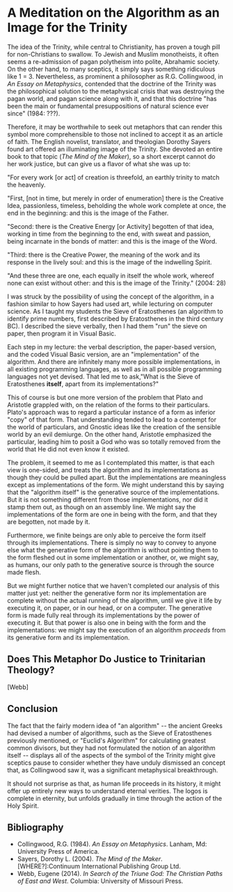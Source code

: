 # A Meditation on the Algorithm as an Image for the Trinity

The idea of the Trinity, while central to Christianity, has proven a tough
pill for non-Christians to swallow. To Jewish and Muslim monotheists, it often
seems a re-admission of pagan polytheism into polite, Abrahamic society.
On the other hand, to many sceptics, it simply says something ridiculous 
like 1 = 3. Nevertheless, as prominent a philosopher as R.G. Collingwood,
in *An Essay on Metaphysics*, contended that the doctrine of the Trinity was 
the philosophical solution to the metaphysical crisis that was destroying the
pagan world, and pagan science along with it, and that this doctrine "has been the main
or fundamental presuppositions of natural science ever since" (1984: ???).

Therefore, it may be worthwhile to seek out metaphors that can render this symbol
more comprehensible to those not inclined to accept it as an article of faith.
The English novelist, translator, and theologian Dorothy Sayers found art
offered an illuminating image of the Trinity. She devoted an entire book
to that topic (*The Mind of the Maker*), so a short excerpt cannot do her work justice,
but can give us a flavor of what she was up to:

"For every work [or act] of creation is threefold, an earthly trinity to match
the heavenly.

"First, [not in time, but merely in order of enumeration] there is the Creative
Idea, passionless, timeless, beholding the whole work complete at once, the end
in the beginning: and this is the image of the Father.

"Second: there is the Creative Energy [or Activity] begotten of that idea,
working in time from the beginning to the end, with sweat and passion, being
incarnate in the bonds of matter: and this is the image of the Word.

"Third: there is the Creative Power, the meaning of the work and its response
in the lively soul: and this is the image of the indwelling Spirit.

"And these three are one, each equally in itself the whole work, whereof none
can exist without other: and this is the image of the Trinity." (2004: 28)


I was struck by the possibility of using the concept of the algorithm, in a fashion similar to how Sayers had used art,
while lecturing on computer science. As I taught my students the Sieve of Eratosthenes (an algorithm to identify prime
numbers, first described by Eratosthenes in the third century BC). I described the sieve verbally, then I had them "run"
the sieve on paper, then program it in Visual Basic.

Each step in my lecture: the verbal description, the paper-based version,
and the coded Visual Basic version, are an "implementation" of the algorithm.
And there are infinitely many more possible implementations, in all
existing programming languages, as well as in all possible programming languages
not yet devised. That led me to ask,"What is the Sieve of Eratosthenes **itself**,
apart from its implementations?"

This of course is but one more version of the problem that Plato and Aristotle
grappled with, on the relation of the forms to their particulars. Plato's
approach was to regard a particular instance of a form
as inferior "copy" of that form. That understanding
tended to lead to a contempt for the world of particulars, and Gnostic ideas
like the creation of the sensible world by an evil demiurge. On the other hand,
Aristotle emphasized the particular, leading him to posit a God who was so
totally removed from the world that He did not even know it existed.

The problem, it seemed to me as I contemplated this matter, is that each view
is one-sided, and treats the algorithm and its implementations as though they
could be pulled apart. But the implementations are meaningless except as
implementations of the form. We might understand this by saying that the
"algorithm itself" is the generative source of the implementations. But it is
not something different from those implementations, nor did it stamp them out,
as though on an assembly line. We might say the implementations of the form are
one in being with the form, and that they are begotten, not made by it.

Furthermore, we finite beings are only able to perceive the form itself through
its implementations. There is simply no way to convey to anyone else what the
generative form of the algorithm is without pointing them to the form fleshed
out in some implementation or another, or, we might say, as humans, our only
path to the generative source is through the source made flesh.

But we might further notice that we haven't completed our analysis of this
matter just yet: neither the generative form nor its implementation are
complete without the actual running of the algorithm, until we give it life by
executing it, on paper, or in our head, or on a computer. The generative form
is made fully real through its implementations by the power of executing it.
But that power is also one in being with the form and the implementations: we
might say the execution of an algorithm *proceeds* from its generative form and
its implementation.

## Does This Metaphor Do Justice to Trinitarian Theology?

[Webb]

## Conclusion

The fact that the fairly modern idea of "an algorithm" -- the ancient Greeks 
had devised a number of algorithms, such as the Sieve of Eratosthenes previously
mentioned, or "Euclid's Algorithm" for calculating greatest common divisors, 
but they had not formulated the notion of an algorithm itself -- displays all
of the aspects of the symbol of the Trinity might give sceptics pause to 
consider whether they have unduly dismissed an concept that, as Collingwood
saw it, was a significant metaphysical breakthrough.

It should not surprise as that, as human life proceeds in its history,
it might offer up entirely new ways to understand eternal verities. The logos
is complete in eternity, but unfolds gradually in time through
the action of the Holy Spirit.


## Bibliography

- Collingwood, R.G. (1984). *An Essay on Metaphysics*. Lanham, Md: University Press of America.
- Sayers, Dorothy L. (2004). *The Mind of the Maker*. [WHERE?]:Continuum International Publishing Group Ltd.
- Webb, Eugene (2014). *In Search of the Triune God: The Christian Paths of East and West*. Columbia: University of Missouri
  Press.


